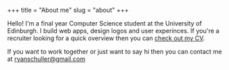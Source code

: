 +++
title = "About me"
slug = "about"
+++

Hello! I'm a final year Computer Science student at the University of Edinburgh. I build web apps, design logos and user experinces. If you're a recruiter looking for a quick overview then you can [check out my CV](/Ryan_Schuller_CV.pdf).

If you want to work together or just want to say hi then you can contact me at [ryanschuller@gmail.com](mailto:ryanschuller@gmail.com)
